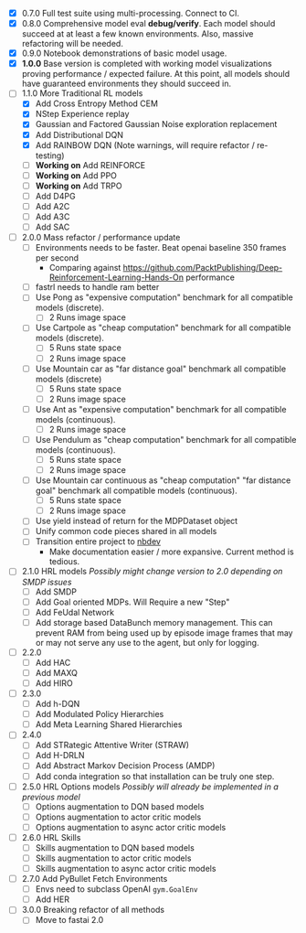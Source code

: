 - [X] 0.7.0 Full test suite using multi-processing. Connect to CI.
- [X] 0.8.0 Comprehensive model eval **debug/verify**. Each model should succeed at at least a few known environments. Also, massive refactoring will be needed.
- [X] 0.9.0 Notebook demonstrations of basic model usage.
- [X] **1.0.0** Base version is completed with working model visualizations proving performance / expected failure. At 
this point, all models should have guaranteed environments they should succeed in. 
- [ ] 1.1.0 More Traditional RL models
    - [X] Add Cross Entropy Method CEM
    - [X] NStep Experience replay
    - [X] Gaussian and Factored Gaussian Noise exploration replacement
    - [X] Add Distributional DQN
    - [X] Add RAINBOW DQN (Note warnings, will require refactor / re-testing)
    - [ ] **Working on** Add REINFORCE
    - [ ] **Working on** Add PPO
    - [ ] **Working on** Add TRPO
    - [ ] Add D4PG
    - [ ] Add A2C
    - [ ] Add A3C
    - [ ] Add SAC
- [ ] 2.0.0 Mass refactor / performance update
    - [ ] Environments needs to be faster. Beat openai baseline 350 frames per second
        - Comparing against https://github.com/PacktPublishing/Deep-Reinforcement-Learning-Hands-On performance
    - [ ] fastrl needs to handle ram better
    - [ ] Use Pong as "expensive computation" benchmark for all compatible models (discrete). 
        - [ ] 2 Runs image space
    - [ ] Use Cartpole as "cheap computation" benchmark for all compatible models (discrete).
        - [ ] 5 Runs state space
        - [ ] 2 Runs image space
    - [ ] Use Mountain car as "far distance goal" benchmark all compatible models (discrete)
        - [ ] 5 Runs state space
        - [ ] 2 Runs image space
    - [ ] Use Ant as "expensive computation" benchmark for all compatible models (continuous). 
        - [ ] 2 Runs image space
    - [ ] Use Pendulum as "cheap computation" benchmark for all compatible models (continuous).
        - [ ] 5 Runs state space
        - [ ] 2 Runs image space
    - [ ] Use Mountain car continuous as "cheap computation" "far distance goal" benchmark all compatible models (continuous).
        - [ ] 5 Runs state space
        - [ ] 2 Runs image space
    - [ ] Use yield instead of return for the MDPDataset object
    - [ ] Unify common code pieces shared in all models
    - [ ] Transition entire project to [nbdev](https://github.com/fastai/nbdev)
        - Make documentation easier / more expansive. Current method is tedious.
- [ ] 2.1.0 HRL models *Possibly might change version to 2.0 depending on SMDP issues*
    - [ ] Add SMDP
    - [ ] Add Goal oriented MDPs. Will Require a new "Step"
    - [ ] Add FeUdal Network
    - [ ] Add storage based DataBunch memory management. This can prevent RAM from being used up by episode image frames
    that may or may not serve any use to the agent, but only for logging.
- [ ] 2.2.0
    - [ ] Add HAC
    - [ ] Add MAXQ
    - [ ] Add HIRO
- [ ] 2.3.0
    - [ ] Add h-DQN
    - [ ] Add Modulated Policy Hierarchies
    - [ ] Add Meta Learning Shared Hierarchies
- [ ] 2.4.0
    - [ ] Add STRategic Attentive Writer (STRAW)
    - [ ] Add H-DRLN
    - [ ] Add Abstract Markov Decision Process (AMDP)
    - [ ] Add conda integration so that installation can be truly one step.
- [ ] 2.5.0 HRL Options models *Possibly will already be implemented in a previous model*
    - [ ] Options augmentation to DQN based models
    - [ ] Options augmentation to actor critic models
    - [ ] Options augmentation to async actor critic models
- [ ] 2.6.0 HRL Skills
    - [ ] Skills augmentation to DQN based models
    - [ ] Skills augmentation to actor critic models
    - [ ] Skills augmentation to async actor critic models
- [ ] 2.7.0 Add PyBullet Fetch Environments
    - [ ] Envs need to subclass OpenAI `gym.GoalEnv`
    - [ ] Add HER
- [ ] 3.0.0 Breaking refactor of all methods
    - [ ] Move to fastai 2.0
